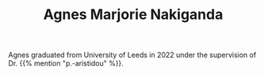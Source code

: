 ﻿---
# Display name
title: Agnes Marjorie Nakiganda

# Username (this should match the folder name and the name on publications)
authors:
- "A. Nakiganda"

# Is this the primary user of the site?
superuser: false

# Role/position
role: PhD Candidate @ UoL (Alumni)

# Organizations/Affiliations
organizations:
- name: 
  url: 

# Short bio (displayed in user profile at end of posts)
bio: 

# List each interest with a dash
interests:
- Planning and operation of resilient microgrids
- Control systems for microgrids/active distribution networks
- Modelling and simulation of low-inertia systems

education:
  courses:
  - course: PhD in Electronic and Electrical Engineering
    institution: University of Leeds, UK
    year: 2022
  - course: Master's in Electrical Engineering and Renewable Energy Systems
    institution: University of Leeds, UK
    year: 2015


# Social/Academic Networking
# Remove the ones not needed
social:
- icon: linkedin
  icon_pack: fab
  link: 'https://www.linkedin.com/in/agnes-marjorie-nakiganda-74720523'
- icon: google-scholar
  icon_pack: ai
  link: https://scholar.google.com/citations?user=gdkjBScAAAAJ&hl=en


# Enter email to display Gravatar (if Gravatar enabled in Config)
email: ""
  
# Organizational groups that you belong to (for People widget)
#   Set this to `[]` or comment out if you are not using People widget.
user_groups:
- Alumni
---

Agnes graduated from University of Leeds in 2022 under the supervision of Dr. {{% mention "p.-aristidou" %}}.
